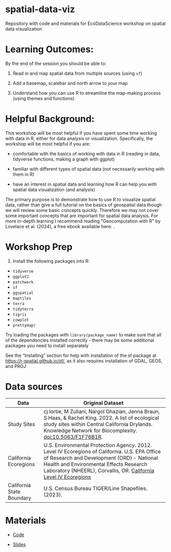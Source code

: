 # spatial-data-viz
Repository with code and materials for EcoDataScience workshop on spatial data visualization

# Learning Outcomes: 
By the end of the session you should be able to:

1. Read in and map spatial data from multiple sources (using `sf`)

2. Add a basemap, scalebar and north arrow to your map

3. Understand how you can use R to streamline the map-making process (using themes and functions)

# Helpful Background:

This workshop will be most helpful if you have spent some time working with data 
in R, either for data analysis or visualization. Specifically, the workshop will be most helpful if you are: 

- comfortable with the basics of working with data in R (reading in data, tidyverse functions, making a graph with ggplot)

- familiar with different types of spatial data (not necessarily working with them in R)

- have an interest in spatial data and learning how R can help you with spatial data visualization (and analysis)

The primary purpose is to demonstrate how to use R to visualize spatial data, rather than give a full tutorial on the basics of geospatial data though we will review some basic concepts quickly. Therefore we may not cover some important concepts that are important for spatial data analysis. For more in-depth learning I recommend reading "Geocomputation with R" by Lovelace et al. (2024), a free ebook available here: [](https://r.geocompx.org/).

# Workshop Prep

1. Install the following packages into R:

- `tidyverse`
- `ggplot2`
- `patchwork`
- `sf`
- `ggspatial`
- `maptiles`
- `terra`
- `tidyterra`
- `tigris`
- `cowplot`
- `prettymapr`
  
Try loading the packages with `library(package_name)` to make sure that all of the dependencies installed correctly - there may be some additional packages you need to install separately

See the “Installing” section for help with installation of the sf package at https://r-spatial.github.io/sf/, as it also requires installation of GDAL, GEOS, and PROJ 

# Data sources
| Data                      | Original Dataset                                 |
|---------------------------|--------------------------------------------------|
| Study Sites               | cj lortie, M Zuliani, Nargol Ghazian, Jenna Braun, S Haas, & Rachel King. 2022. A list of ecological study sites within Central California Drylands. Knowledge Network for Biocomplexity. [doi:10.5063/F1F76B1R](https://doi.org/10.5063/F1F76B1R). |
| California Ecoregions     | U.S. Environmental Protection Agency. 2012. Level IV Ecoregions of California. U.S. EPA Office of Research and Development (ORD) - National Health and Environmental Effects Research Laboratory (NHEERL), Corvallis, OR. [California Level IV Ecoregions](https://www.epa.gov/eco-research/ecoregion-download-files-state-region-9#pane-04) |
| California State Boundary | U.S. Census Bureau TIGER/Line Shapefiles. (2023). [](https://www.census.gov/geographies/mapping-files/time-series/geo/tiger-line-file.html) |


# Materials

* [Code]()

* [Slides](https://docs.google.com/presentation/d/1dxWLQ5WqSNvMMwUxQfeZbcV1xiAYbjpf2GvZN4wLV64/edit?usp=sharing)
